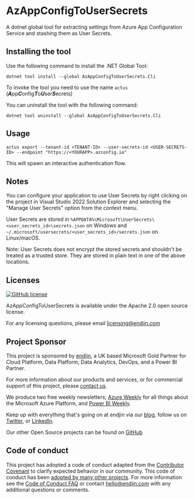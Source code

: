 # AzAppConfigToUserSecrets

A dotnet global tool for extracting settings from Azure App Configuration Service and stashing them as User Secrets.

## Installing the tool

Use the following command to install the .NET Global Tool:

`dotnet tool install --global AzAppConfigToUserSecrets.Cli`

To invoke the tool you need to use the name `actus` (***A***pp***C***onfig***T***o***U***ser***S***ecrets)

You can uninstall the tool with the following command:

`dotnet tool uninstall --global AzAppConfigToUserSecrets.Cli`

## Usage

`actus export --tenant-id <TENANT-ID> --user-secrets-id <USER-SECRETS-ID> --endpoint "https://<YOURAPP>.azconfig.io"`

This will spawn an interactive authentication flow.

## Notes

You can configure your application to use User Secrets by right clicking on the project in Visual Studio 2022 Solution Explorer and selecting the "Manage User Secrets" option from the context menu.

User Secrets are stored in `%APPDATA%\Microsoft\UserSecrets\<user_secrets_id>\secrets.json` on Windows and `~/.microsoft/usersecrets/<user_secrets_id>/secrets.json` on Linux/macOS.

Note: User Secrets does not encrypt the stored secrets and shouldn't be treated as a trusted store. They are stored in plain text in one of the above locations.

## Licenses

[![GitHub license](https://img.shields.io/badge/License-Apache%202-blue.svg)](https://raw.githubusercontent.com/endjin/AzAppConfigToUserSecrets/blob/main/LICENSE)

AzAppConfigToUserSecrets is available under the Apache 2.0 open source license.

For any licensing questions, please email [&#108;&#105;&#99;&#101;&#110;&#115;&#105;&#110;&#103;&#64;&#101;&#110;&#100;&#106;&#105;&#110;&#46;&#99;&#111;&#109;](&#109;&#97;&#105;&#108;&#116;&#111;&#58;&#108;&#105;&#99;&#101;&#110;&#115;&#105;&#110;&#103;&#64;&#101;&#110;&#100;&#106;&#105;&#110;&#46;&#99;&#111;&#109;)

## Project Sponsor

This project is sponsored by [endjin](https://endjin.com), a UK based Microsoft Gold Partner for Cloud Platform, Data Platform, Data Analytics, DevOps, and a Power BI Partner.

For more information about our products and services, or for commercial support of this project, please [contact us](https://endjin.com/contact-us). 

We produce two free weekly newsletters; [Azure Weekly](https://azureweekly.info) for all things about the Microsoft Azure Platform, and [Power BI Weekly](https://powerbiweekly.info).

Keep up with everything that's going on at endjin via our [blog](https://endjin.com/blog), follow us on [Twitter](https://twitter.com/endjin), or [LinkedIn](https://www.linkedin.com/company/1671851/).

Our other Open Source projects can be found on [GitHub](https://github.com/endjin)

## Code of conduct

This project has adopted a code of conduct adapted from the [Contributor Covenant](http://contributor-covenant.org/) to clarify expected behavior in our community. This code of conduct has been [adopted by many other projects](http://contributor-covenant.org/adopters/). For more information see the [Code of Conduct FAQ](https://opensource.microsoft.com/codeofconduct/faq/) or contact [&#104;&#101;&#108;&#108;&#111;&#064;&#101;&#110;&#100;&#106;&#105;&#110;&#046;&#099;&#111;&#109;](&#109;&#097;&#105;&#108;&#116;&#111;:&#104;&#101;&#108;&#108;&#111;&#064;&#101;&#110;&#100;&#106;&#105;&#110;&#046;&#099;&#111;&#109;) with any additional questions or comments.